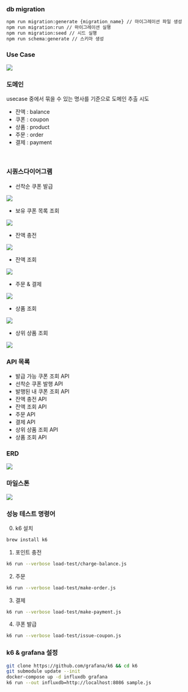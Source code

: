 ### db migration

```bash
npm run migration:generate {migration_name} // 마이그레이션 파일 생성
npm run migration:run // 마이그레이션 실행
npm run migration:seed // 시드 실행
npm run schema:generate // 스키마 생성
```


### Use Case

![](./images/use-case-v2.png)

### 도메인
usecase 중에서 묶을 수 있는 명사를 기준으로 도메인 추출 시도

- 잔액 : balance
- 쿠폰 : coupon
- 상품 : product
- 주문 : order
- 결제 : payment

<br/>

### 시퀀스다이어그램
- 선착순 쿠폰 발급  

![](./images/issue-coupon.png)  

- 보유 쿠폰 목록 조회  

![](./images/query-own-coupon.png)  

- 잔액 충전  

![](./images/charge-balance.png)  

- 잔액 조회  

![](./images/query-balance.png)  

- 주문 & 결제  

![](./images/order-and-payment.png)  

- 상품 조회  

![](./images/query-product.png)  

- 상위 상품 조회

![](./images/query-popular-product.png)  


### API 목록
- 발급 가능 쿠폰 조회 API
- 선착순 쿠폰 발행 API
- 발행된 내 쿠폰 조회 API
- 잔액 충전 API
- 잔액 조회 API
- 주문 API
- 결제 API
- 상위 상품 조회 API
- 상품 조회 API

### ERD
![](./images/dbdiagram-erd.png)


### 마일스톤

![](./images/milestone.png)


### 성능 테스트 명령어

0. k6 설치
```bash
brew install k6
```

1. 포인트 충전
```bash
k6 run --verbose load-test/charge-balance.js
```

2. 주문

```bash
k6 run --verbose load-test/make-order.js
```

3. 결제

```bash
k6 run --verbose load-test/make-payment.js
```


4. 쿠폰 발급

```bash
k6 run --verbose load-test/issue-coupon.js
```


### k6 & grafana 설정
```bash
git clone https://github.com/grafana/k6 && cd k6
git submodule update --init
docker-compose up -d influxdb grafana
k6 run --out influxdb=http://localhost:8086 sample.js
```



